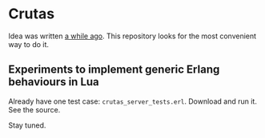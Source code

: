 Crutas
======

Idea was written [a while ago]. This repository looks for the most convenient
way to do it.

Experiments to implement generic Erlang behaviours in Lua 
---------------------------------------------------------

Already have one test case: `crutas_server_tests.erl`. Download and run it. See
the source.

Stay tuned.

[a while ago]: http://m.jakstys.lt/tech/2012/06/erlang-behaviours-in-lua/

